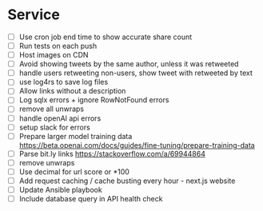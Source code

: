 # Service
- [ ] Use cron job end time to show accurate share count
- [ ] Run tests on each push
- [ ] Host images on CDN
- [ ] Avoid showing tweets by the same author, unless it was retweeted
- [ ] handle users retweeting non-users, show tweet with retweeted by text
- [ ] use log4rs to save log files
- [ ] Allow links without a description
- [ ] Log sqlx errors + ignore RowNotFound errors
- [ ] remove all unwraps
- [ ] handle openAI api errors
- [ ] setup slack for errors
- [ ] Prepare larger model training data https://beta.openai.com/docs/guides/fine-tuning/prepare-training-data
- [ ] Parse bit.ly links https://stackoverflow.com/a/69944864
- [ ] remove unwraps
- [ ] Use decimal for url score or *100 
- [ ] Add request caching / cache busting every hour - next.js website
- [ ] Update Ansible playbook
- [ ] Include database query in API health check

